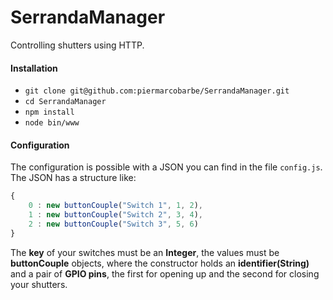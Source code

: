 # SerrandaManager
Controlling shutters using HTTP.


#### Installation
- ``git clone git@github.com:piermarcobarbe/SerrandaManager.git``
- ``cd SerrandaManager``
- ``npm install``
- ``node bin/www``


#### Configuration
The configuration is possible with a JSON you can find in the file ``config.js``.
The JSON has a structure like:
```javascript 
{
    0 : new buttonCouple("Switch 1", 1, 2),
    1 : new buttonCouple("Switch 2", 3, 4),
    2 : new buttonCouple("Switch 3", 5, 6)
}
```
The __key__ of your switches must be an __Integer__, the values must be __buttonCouple__ objects, where the constructor holds an __identifier(String)__ and a pair of __GPIO pins__, the first for opening up and the second for closing your shutters. 
